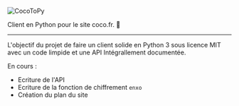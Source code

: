 ![CocoToPy](https://my.mixtape.moe/sjokrz.svg)

Client en Python pour le site coco.fr. :snake:

***

L'objectif du projet de faire un client solide en Python 3 sous licence MIT avec un code limpide et une API Intégrallement documentée.

En cours :
* Ecriture de l'API
* Ecriture de la fonction de chiffrement `enxo`
* Création du plan du site

